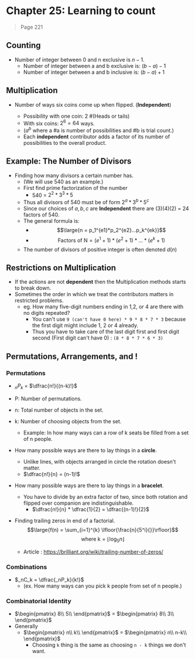 # Chapter 25: Learning to count

> Page 221

## Counting

- Number of integer between 0 and n exclusive is $n-1$.
  - Number of integer between a and b exclusive is: $(b-a)-1$
  - Number of integer between a and b inclusive is: $(b-a)+1$

## Multiplication

- Number of ways six coins come up when flipped. (**Independent**)

  - Possibility with one coin: 2 #(Heads or tails)
  - With six coins:  $2^6 = 64$ ways.
  - ($a^b$ where a #a is number of possibilities and #b is trial count.)
  -  Each **independent** contributor adds a factor of its number of possibilities to the overall product.


## Example: The Number of Divisors

- Finding how many divisors a certain number has.
  - (We will use 540 as an example.)
  - First find prime factorization of the number
    - 540 = $2^2*3^3*5$
  - Thus all divisors of 540 must be of form $2^a*3^b*5^c$
  - Since our choices of $a, b, c$ are **Independent** there are $(3)(4)(2)$ = 24 factors of 540.
  - The general formula is:
    - $$\large{n = p_1^{e1}*p_2^{e2}...p_k^{ek}}$$
    - $$\text{Factors of N} = (e^1+1) *(e^2 + 1)* ... * (e^k+1)$$
  - The number of divisors of positive integer is often denoted $d(n)$

## Restrictions on Multiplication

- If the actions are not **dependent** then the Multiplication methods starts to break down.
- Sometimes the order in which we treat the contributors matters in restricted problems.
  - eg. How many five-digit numbers ending in 1,2, or 4 are there with no digits repeated?
    - You can't use `9 (can't have 0 here) * 9 * 8 * 7 * 3` because the first digit might include 1, 2 or 4 already.
    - Thus you have to take care of the last digit first and first digit second (First digit can't have 0) : `(8 * 8 * 7 * 6 * 3)`
## Permutations, Arrangements, and $!$

### Permutations

- $_nP_k$ = $\dfrac{n!}{(n-k)!}$
- P: Number of permutations.
- n: Total number of objects in the set.
- k: Number of choosing objects from the set.
  - Example: In how many ways can a row of k seats be filled from a set of n people.

- How many possible ways are there to lay things in a **circle**.

  - Unlike lines, with objects arranged in circle the rotation doesn't matter.
  - $\dfrac{n!}{n} = (n-1)!$

- How many possible ways are there to lay things in a **bracelet**.

  - You have to divide by an extra factor of two, since both rotation and flipped over companion are indistinguishable.
    - $\dfrac{n!}{n} * \dfrac{1}{2} = \dfrac{(n-1)!}{2}$

- Finding trailing zeros in end of a factorial.
  $$\large{f(n) = \sum_{i=1}^{k} \lfloor{\frac{n}{5^i}{}}\rfloor}$$
  $$\text{where k} = \lfloor{\log_5{n}}\rfloor$$
  - Article : https://brilliant.org/wiki/trailing-number-of-zeros/ 

### Combinations

- $_nC_k = \dfrac{_nP_k}{k!}$
  - (ex. How many ways can you pick k people from set of n people.)

### Combinatorial Identity

- $\begin{pmatrix} 8\\ 5\\ \end{pmatrix}$ = $\begin{pmatrix} 8\\ 3\\ \end{pmatrix}$
- Generally
  - $\begin{pmatrix} n\\ k\\ \end{pmatrix}$ = $\begin{pmatrix} n\\ n-k\\ \end{pmatrix}$
    - Choosing `k` thing is the same as choosing `n - k` things we don't want.